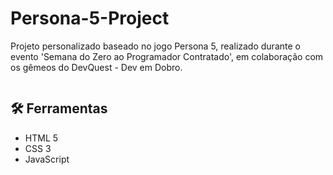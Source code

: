 # Persona-5-Project

<p> Projeto personalizado baseado no jogo Persona 5, realizado durante o evento 'Semana do Zero ao Programador Contratado', em colaboração com os gêmeos do DevQuest - Dev em Dobro. </p>

<img src="src/images/persona-5-project.gif" alt="">

<h2> 🛠️ Ferramentas </h2>

* HTML 5
* CSS 3
* JavaScript

